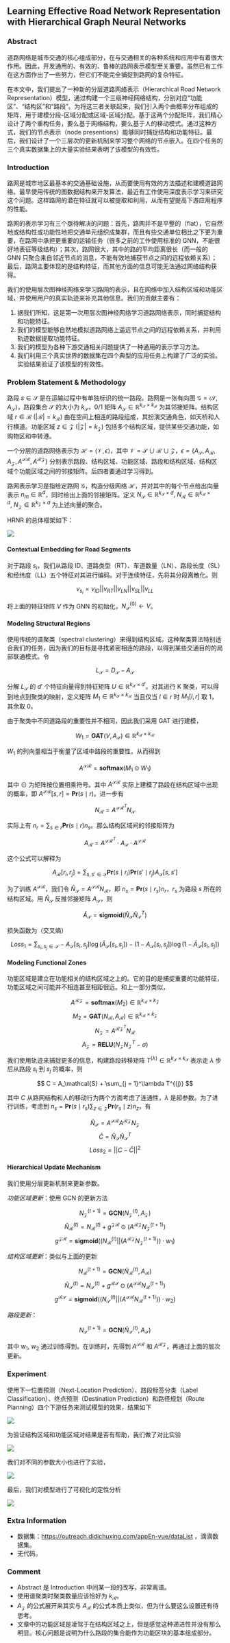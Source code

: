 ## Learning Effective Road Network Representation with Hierarchical Graph Neural Networks

### Abstract

道路网络是城市交通的核心组成部分，在与交通相关的各种系统和应用中有着很大作用。因此，开发通用的、有效的、鲁棒的路网表示模型至关重要。虽然已有工作在这方面作出了一些努力，但它们不能完全捕捉到路网的复杂特征。

在本文中，我们提出了一种新的分层道路网络表示（Hierarchical Road Network Representation）模型，通过构建一个三级神经网络结构，分别对应“功能区”、“结构区”和“路段”。为将这三者关联起来，我们引入两个由概率分布组成的矩阵，用于建模分段-区域分配或区域-区域分配。基于这两个分配矩阵，我们精心设计了两个重构任务，要么基于网络结构，要么基于人的移动模式。通过这种方式，我们的节点表示（node presentions）能够同时捕捉结构和功能特征。最后，我们设计了一个三层次的更新机制来学习整个网络的节点嵌入。在四个任务的三个真实数据集上的大量实验结果表明了该模型的有效性。

### Introduction

路网是城市地区最基本的交通基础设施，从而要使用有效的方法描述和建模道路网络。最早使用传统的图数据结构来开发算法，最近有工作使用深度表示学习来研究这个问题。这样路网的潜在特征就可以被提取和利用，从而有望提高下游应用程序的性能。

路网的表示学习有三个亟待解决的问题：首先，路网并不是平整的（flat），它自然地或结构性或功能性地把交通单元组织成集群，而且有些交通单位相比之下更为重要，在路网中承担更重要的运输任务（很多之前的工作使用标准的 GNN，不能很好地表征等级结构）；其次，路网很大，其中的路的平均距离很长（而一般的 GNN 只聚合来自邻近节点的消息，不能有效地捕获节点之间的远程依赖关系）；最后，路网主要体现的是结构特征，而其他方面的信息可能无法通过网络结构获得。

我们的使用层次图神经网络来学习路网的表示，且在网络中加入结构区域和功能区域，并使用用户的真实轨迹来补充其他信息。我们的贡献主要有：

1. 据我们所知，这是第一次用层次图神经网络学习道路网络表示，同时捕捉结构和功能特征。 
2. 我们的模型能够自然地模拟道路网络上遥远节点之间的远程依赖关系，并利用轨迹数据提取功能特征。
3. 我们的模型为各种下游交通相关问题提供了一种通用的表示学习方法。
4. 我们利用三个真实世界的数据集在四个典型的应用任务上构建了广泛的实验。实验结果验证了该模型的有效性。

### Problem Statement & Methodology

路段 $s \in \mathcal{S}$ 是在运输过程中有单独标识的统一路段。路网是一张有向图 $\mathcal{G} = \langle \mathcal{S}, A_{\mathcal{S}} \rangle$，路段集合 $\mathcal{S}$ 的大小为 $k_\mathcal{S}$，0/1 矩阵 $A_{\mathcal{S}} \in \mathbb{R}^{k_\mathcal{S} \times k_\mathcal{S}}$ 为其邻接矩阵。结构区域 $r \in \mathcal{R}~(|\mathcal{R}| = k_\mathcal{R})$ 由在空间上相连的路段组成，其扮演交通角色，如天桥和人行横道。功能区域 $z \in \mathcal{Z}~(|\mathcal{Z}| = k_\mathcal{Z})$ 包括多个结构区域，提供某些交通功能，如购物区和中转港。

一个分层的道路网络表示为 $\mathcal{H} = \langle \mathcal{V}, \epsilon \rangle$，其中 $\mathcal{V} = \mathcal{S} \cup \mathcal{R} \cup \mathcal{Z}$，$\epsilon = \{A_\mathcal{S}, A_\mathcal{R}, A_\mathcal{Z}, A^{\mathcal{S}\mathcal{R}}, A^{\mathcal{R}\mathcal{Z}} \}$ 分别表示路段、结构区域、功能区域、路段和结构区域、结构区域个功能区域之间的邻接矩阵。后四者要通过学习得到。

路网表示学习是指给定路网 $\mathcal{G}$，构造分级网络 $\mathcal{H}$，并对其中的每个节点给出向量表示 $n_m \in \mathbb{R}^d$，同时给出上面的邻接矩阵。定义 $N_\mathcal{S} \in \mathbb{R}^{k_\mathcal{S} \times d},~N_\mathcal{R} \in \mathbb{R}^{k_\mathcal{R} \times d},~N_\mathcal{Z} \in \mathbb{R}^{k_\mathcal{Z} \times d}$ 为上述向量的聚合。

HRNR 的总体框架如下：

![](1.png)

#### Contextual Embedding for Road Segments

对于路段 $s_i$，我们从路段 ID、道路类型（RT）、车道数量（LN）、路段长度（SL）和经纬度（LL）五个特征对其进行编码。对于连续特征，先将其分段离散化。则

$$
v_{s_i} = v_{ID} || v_{RT} || v_{LN} || v_{SL} || v_{LL}
$$

将上面的特征矩阵 $V$ 作为 GNN 的初始化，$N_{\mathcal{S}}^{(0)} \leftarrow V$。

#### Modeling Structural Regions

使用传统的谱聚类（spectral clustering）来得到结构区域。这种聚类算法特别适合我们的任务，因为我们的目标是寻找紧密相连的路段，以得到某些交通目的的局部联通模式。令

$$
L_{\mathcal{S}} = D_{\mathcal{S}} - A_{\mathcal{S}}
$$

分解 $L_{\mathcal{S}}$ 的 $d'$ 个特征向量得到特征矩阵 $U \in \mathbb{R}^{k_\mathcal{S} \times d'}$。对其进行 K 聚类，可以得到地点到聚类的映射，定义矩阵 $M_1 \in \mathbb{R}^{k_\mathcal{S} \times k_\mathcal{R}}$ 当且仅当 $l \in r$ 时 $M_1[l, r]$ 取 1，其余取 0。

由于聚类中不同道路段的重要性并不相同，因此我们采用 GAT 进行建模，

$$
W_1 = \mathbf{GAT}(V, A_{\mathcal{S}}) \in \mathbb{R}^{k_\mathcal{S} \times k_\mathcal{R}}
$$

$W_1$ 的列向量相当于衡量了区域中路段的重要性，从而得到

$$
A^{\mathcal{S}\mathcal{R}} = \mathbf{softmax}(M_1 ⊙ W_1)
$$

其中 $⊙$ 为矩阵按位置相乘符号。其中 $A^{\mathcal{S}\mathcal{R}}$ 实际上建模了路段在结构区域中出现的概率，即 $A^{\mathcal{S}\mathcal{R}}[s,r] = \mathbf{Pr}(s \mid r)$。进一步有

$$
N_{\mathcal{R}} = A^{{\mathcal{S}\mathcal{R}}^T} N_{\mathcal{S}}
$$

实际上有 $n_r = \sum_{s \in r} \mathbf{Pr}(s \mid r)n_s$。那么结构区域间的邻接矩阵为

$$
A_{\mathcal{R}} = A^{{\mathcal{S}\mathcal{R}}^T} \cdot A_{\mathcal{S}} \cdot  A^{\mathcal{S}\mathcal{R}}
$$

这个公式可以解释为

$$
A_\mathcal{R}[r_i, r_j] = \sum_{s, s' \in \mathcal{S}} \mathbf{Pr}(s \mid r_i) \mathbf{Pr}(s' \mid r_j)A_{\mathcal{S}}[s, s']
$$

为了训练 $A^{\mathcal{S}\mathcal{R}}$，我们令 $\hat{N}_\mathcal{S} = A^{\mathcal{S}\mathcal{R}}N_\mathcal{R}$，即 $n_s = \mathbf{Pr}(s \mid r_s)n_r$，$r_s$ 为路段 $s$ 所在的结构区域。用 $\hat{N}_\mathcal{S}$ 反推邻接矩阵 $A_{\mathcal{S}}$，则

$$
\hat{A}_\mathcal{S} = \mathbf{sigmoid} (\hat{N}_\mathcal{S} \hat{N}_\mathcal{S}^T)
$$

损失函数为（交叉熵）

$$
Loss_1 = \sum_{s_i, s_j \in \mathcal{S}} -A_\mathcal{S}[s_i, s_j] \log (\hat{A}_\mathcal{S}[s_i, s_j]) - (1 - A_\mathcal{S}[s_i, s_j]) \log (1 - \hat{A}_\mathcal{S}[s_i, s_j])
$$

#### Modeling Functional Zones

功能区域是建立在功能相关的结构区域之上的。它的目的是捕捉重要的功能特征，功能区域之间可能并不相连甚至相距很远。和上一部分类似，

$$
A^{\mathcal{R} \mathcal{Z}} = \mathbf{softmax}(M_2) \in \mathbb{R}^{k_{\mathcal{R}} \times k_\mathcal{Z}}
$$
$$
M_2 = \mathbf{GAT}(N_{\mathcal{R}}, A_\mathcal{R}) \in \mathbb{R}^{k_{\mathcal{R}} \times k_\mathcal{Z}}
$$
$$
N_{\mathcal{Z}} = A^{{\mathcal{R}\mathcal{Z}}^T} N_{\mathcal{R}}
$$
$$
A_{\mathcal{Z}} = \mathbf{RELU}(N_\mathcal{Z}N_\mathcal{Z}^T - \sigma)
$$

我们使用轨迹来捕捉更多的信息，构建路段转移矩阵 $T^{(\lambda)} \in \mathbb{R}^{k_\mathcal{S} \times k_\mathcal{S}}$ 表示走 $\lambda$ 步后从路段 $s_i$ 到 $s_j$ 的概率，则

$$
C = A_\mathcal{S} + \sum_{j = 1}^\lambda T^{(j)}
$$

其中  $C$ 从路网结构和人的移动行为两个方面考虑了连通性，$\lambda$ 是超参数。为了进行训练，考虑到 $n_s = \mathbf{Pr}(s \mid r_s) \sum_{z \in \mathcal{Z}} \mathbf{Pr}(r_s \mid z)n_z$，有

$$
\hat{N}_\mathcal{S} = A^{\mathcal{S}\mathcal{R}}A^{\mathcal{R}\mathcal{Z}}N_\mathcal{Z}
$$
$$
\hat{C} = \hat{N}_\mathcal{S} \hat{N}_\mathcal{S}^T
$$
$$
Loss_2 = || C - \hat{C} ||^2
$$
 
#### Hierarchical Update Mechanism

我们使用分层更新机制来更新参数。

*功能区域更新*：使用 GCN 的更新方法

$$
N_{\mathcal{Z}}^{(t + 1)} = \mathbf{GCN}(N_{\mathcal{Z}}^{(t)}, A_{\mathcal{Z}})
$$
$$
\tilde{N}_{\mathcal{R}}^{(t)} = N_{\mathcal{R}}^{(t)} + g^{\mathcal{ZR}} ⊙ (A^{\mathcal{RZ}}N_{\mathcal{Z}}^{(t + 1)})
$$
$$
g^{\mathcal{ZR}} = \mathbf{sigmoid}((N_{\mathcal{R}}^{(t)}|| (A^{\mathcal{RZ}}N_{\mathcal{Z}}^{(t + 1)})) \cdot w_1)
$$

*结构区域更新*：类似与上面的更新

$$
N_{\mathcal{R}}^{(t + 1)} = \mathbf{GCN}(\tilde{N}_{\mathcal{R}}^{(t)}, A_{\mathcal{R}})
$$
$$
\tilde{N}_{\mathcal{S}}^{(t)} = N_{\mathcal{S}}^{(t)} + g^{\mathcal{RS}} ⊙ (A^{\mathcal{SR}}N_{\mathcal{R}}^{(t + 1)})
$$
$$
g^{\mathcal{RS}} = \mathbf{sigmoid}((N_{\mathcal{S}}^{(t)}|| (A^{\mathcal{SR}}N_{\mathcal{R}}^{(t + 1)})) \cdot w_2)
$$

*路段更新*：

$$
N_{\mathcal{S}}^{(t + 1)} = \mathbf{GCN}(\tilde{N}_{\mathcal{S}}^{(t)}, A_{\mathcal{S}})
$$

其中 $w_1,~w_2$ 通过训练得到。在训练时，先得到 $A^{\mathcal{SR}}$ 和 $A^{\mathcal{RZ}}$，再通过上面的层次更新。

### Experiment

使用下一位置预测（Next-Location Prediction）、路段标签分类（Label Classification）、终点预测（Destination Prediction）和路径规划（Route Planning）四个下游任务来测试模型的效果，结果如下

![](2.png)

为验证结构区域和功能区域对结果是否有帮助，我们做了对比实验

![](3.png)

我们对不同的参数大小也进行了实验，

![](4.png)

最后，我们对模型进行了可视化的定性分析

![](5.png)

### Extra Information

* 数据集：https://outreach.didichuxing.com/appEn-vue/dataList ，滴滴数据集。
* 无代码。

### Comment

* Abstract 是 Introduction 中间某一段的改写，非常离谱。
* 使用谱聚类时聚类数量应该恰好为 $k_\mathcal{R}$。
* $A_{\mathcal{Z}}$ 的公式展开来其实与 $A_{\mathcal{R}}$ 的公式本质上类似，但为什么要这么设置还有待思考。
* 文章中的功能区域是凌驾于在结构区域之上，但是感觉这种递进性并没有那么明显。核心问题是说明为什么路段的集合能作为功能区块的基本组成部分。